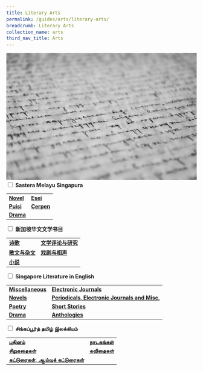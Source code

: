 ```yaml
---
title: Literary Arts
permalink: /guides/arts/literary-arts/
breadcrumb: Literary Arts
collection_name: arts
third_nav_title: Arts
---
```

<img src="/images/category/literary-arts.jpg" alt="literary arts banner" style="width:800px;" />

<div class="new-accordion"><!--accordion start--> 
<input type="checkbox" id="acc1"><!--first accordion section-->
<label for="acc1"><b>Sastera Melayu Singapura</b></label>
<div class="new-accordion-content">
<table style="width:100%">
  <tr>
    <td><b><a href = "/guides/arts/literaryarts/sasteramelayusingapura/novel">Novel</a></b></td>
    <td><b><a href = "/guides/arts/literaryarts/sasteramelayusingapura/esei">Esei</a></b></td>
  </tr>
  <tr>
    <td><b><a href = "/guides/arts/literaryarts/sasteramelayusingapura/puisi">Puisi</a></b></td>
    <td><b><a href = "/guides/arts/literaryarts/sasteramelayusingapura/cerpen">Cerpen</a></b></td>
  </tr>
  <tr>
    <td><b><a href = "/guides/arts/literaryarts/sasteramelayusingapura/drama">Drama</a></b></td>
  </tr>
</table>
</div>
<input type="checkbox" id="acc2"><!--second accordion section-->
<label for="acc2"><b>新加坡华文文学书目</b></label>
<div class="new-accordion-content">
<table style="width:100%">
  <tr>
    <td><b><a href = "/guides/arts/literaryarts/singaporechineseliterature/poetry">诗歌</a></b></td>
    <td><b><a href = "/guides/arts/literaryarts/singaporechineseliterature/criticism-and-research">文学评论与研究</a></b></td>
  </tr>
  <tr>
    <td><b><a href = "/guides/arts/literaryarts/singaporechineseliterature/prose-and-miscellaneous-writing">散文与杂文</a></b></td>
    <td><b><a href = "/guides/arts/literaryarts/singaporechineseliterature/drama-and-crosstalk">戏剧与相声</a></b></td>
  </tr>
  <tr>
    <td><b><a href = "/guides/arts/literaryarts/singaporechineseliterature/novels">小说</a></b></td>
  </tr>
</table>
</div>
<input type="checkbox" id="acc3"><!--third accordion section-->
<label for="acc3"><b>Singapore Literature in English</b></label>
<div class="new-accordion-content">
<table style="width:100%">
  <tr>
    <td><b><a href = "/guides/arts/literaryarts/singaporeenglishliterature/miscellaneous">Miscellaneous</a></b></td>
    <td><b><a href = "/guides/arts/literaryarts/singaporeenglishliterature/electronic-journals">Electronic Journals</a></b></td>
  </tr>
  <tr>
    <td><b><a href = "/guides/arts/literaryarts/singaporeenglishliterature/novels">Novels</a></b></td>
    <td><b><a href = "/guides/arts/literaryarts/singaporeenglishliterature/periodicals-electronic-journals-and-misc">Periodicals, Electronic Journals and Misc.</a></b></td>
  </tr>
  <tr>
    <td><b><a href = "/guides/arts/literaryarts/singaporeenglishliterature/poetry">Poetry</a></b></td>
    <td><b><a href = "/guides/arts/literaryarts/singaporeenglishliterature/short-stories">Short Stories</a></b></td>
  </tr>
  <tr>
    <td><b><a href = "/guides/arts/literaryarts/singaporeenglishliterature/drama">Drama</a></b></td>
    <td><b><a href = "/guides/arts/literaryarts/singaporeenglishliterature/anthologies">Anthologies</a></b></td>
  </tr>
</table>
</div>
<input type="checkbox" id="acc4"><!--fourth accordion section-->
<label for="acc4"><b>சிங்கப்பூர்த் தமிழ் இலக்கியம்</b></label>
<div class="new-accordion-content">
<table style="width:100%">
  <tr>
    <td><b><a href = "/guides/arts/literaryarts/singaporetamilliterature/novel">புதினம்</a></b></td>
    <td><b><a href = "/guides/arts/literaryarts/singaporetamilliterature/plays">நாடகங்கள்</a></b></td>
  </tr>
  <tr>
    <td><b><a href = "/guides/arts/literaryarts/singaporetamilliterature/short-stories">சிறுகதைகள்</a></b></td>
    <td><b><a href = "/guides/arts/literaryarts/singaporetamilliterature/poems">கவிதைகள்</a></b></td>
  </tr>
  <tr>
    <td><b><a href = "/guides/arts/literaryarts/singaporetamilliterature/articles-and-research">கட்டுரைகள், ஆய்வுக் கட்டுரைகள்</a></b></td>
  </tr>
</table>
</div>
</div><!--accordion end--> 